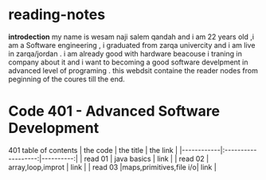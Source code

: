# reading-notes
**introdection**
my  name is wesam naji salem qandah and i am 22 years old ,i am a Software engineering , i graduated from zarqa  univercity and i am live in zarqa/jordan .
i am already good with hardware beacouse i traning in company about it and i want to becoming a good software develpment in advanced level of programing .
this webdsit containe  the reader nodes from peginning of the coures till the end.
# Code 401 - Advanced Software Development
401 table of contents
| the code   |      the title      |  the link |
|------------|:-------------------:|----------:|
| read 01    |    java basics      | link    |
| read 02    |  array,loop,improt  |   link     |
| read 03    |maps,primitives,file i/o|    link     |
